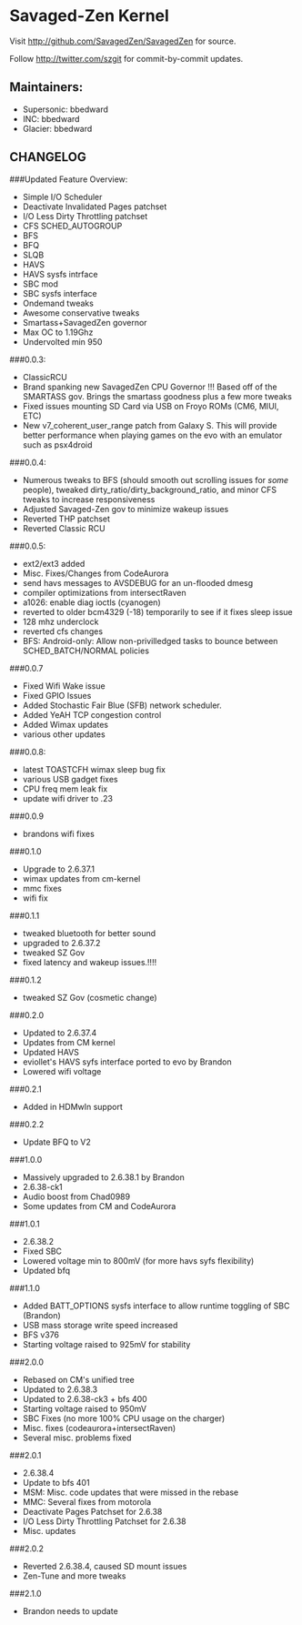 Savaged-Zen Kernel
===============

Visit http://github.com/SavagedZen/SavagedZen for source.

Follow http://twitter.com/szgit for commit-by-commit updates.

Maintainers:
------------
* Supersonic: bbedward
* INC: bbedward
* Glacier: bbedward

CHANGELOG
---------
###Updated Feature Overview:
* Simple I/O Scheduler
* Deactivate Invalidated Pages patchset
* I/O Less Dirty Throttling patchset
* CFS SCHED_AUTOGROUP
* BFS
* BFQ
* SLQB
* HAVS
* HAVS sysfs intrface
* SBC mod
* SBC sysfs interface
* Ondemand tweaks
* Awesome conservative tweaks
* Smartass+SavagedZen governor
* Max OC to 1.19Ghz
* Undervolted min 950

###0.0.3:
* ClassicRCU
* Brand spanking new SavagedZen CPU Governor !!! Based off of the SMARTASS gov. Brings the smartass goodness plus a few more tweaks
* Fixed issues mounting SD Card via USB on Froyo ROMs (CM6, MIUI, ETC)
* New v7_coherent_user_range patch from Galaxy S. This will provide better performance when playing games on the evo with an emulator such as psx4droid

###0.0.4:
* Numerous tweaks to BFS (should smooth out scrolling issues for *some* people), tweaked dirty_ratio/dirty_background_ratio, and minor CFS tweaks to increase responsiveness
* Adjusted Savaged-Zen gov to minimize wakeup issues
* Reverted THP patchset
* Reverted Classic RCU

###0.0.5:
* ext2/ext3 added
* Misc. Fixes/Changes from CodeAurora
* send havs messages to AVSDEBUG for an un-flooded dmesg
* compiler optimizations from intersectRaven
* a1026: enable diag ioctls (cyanogen)
* reverted to older bcm4329 (-18) temporarily to see if it fixes sleep issue
* 128 mhz underclock
* reverted cfs changes
* BFS: Android-only: Allow non-privilledged tasks to bounce between SCHED_BATCH/NORMAL policies

###0.0.7
* Fixed Wifi Wake issue
* Fixed GPIO Issues
* Added Stochastic Fair Blue (SFB) network scheduler.
* Added YeAH TCP congestion control
* Added Wimax updates
* various other updates

###0.0.8:
* latest TOASTCFH wimax sleep bug fix
* various USB gadget fixes
* CPU freq mem leak fix
* update wifi driver to .23

###0.0.9
* brandons wifi fixes

###0.1.0
* Upgrade to 2.6.37.1
* wimax updates from cm-kernel
* mmc fixes
* wifi fix

###0.1.1
* tweaked bluetooth for better sound
* upgraded to 2.6.37.2
* tweaked SZ Gov
* fixed latency and wakeup issues.!!!!

###0.1.2
* tweaked SZ Gov (cosmetic change)

###0.2.0
* Updated to 2.6.37.4
* Updates from CM kernel
* Updated HAVS
* eviollet's HAVS syfs interface ported to evo by Brandon
* Lowered wifi voltage 

###0.2.1
* Added in HDMwIn support

###0.2.2
* Update BFQ to V2

###1.0.0
* Massively upgraded to 2.6.38.1 by Brandon
* 2.6.38-ck1
* Audio boost from Chad0989
* Some updates from CM and CodeAurora

###1.0.1
* 2.6.38.2
* Fixed SBC
* Lowered voltage min to 800mV (for more havs syfs flexibility)
* Updated bfq

###1.1.0
* Added BATT_OPTIONS sysfs interface to allow runtime toggling of SBC (Brandon)
* USB mass storage write speed increased
* BFS v376
* Starting voltage raised to 925mV for stability

###2.0.0
* Rebased on CM's unified tree
* Updated to 2.6.38.3
* Updated to 2.6.38-ck3 + bfs 400
* Starting voltage raised to 950mV
* SBC Fixes (no more 100% CPU usage on the charger)
* Misc. fixes (codeaurora+intersectRaven)
* Several misc. problems fixed

###2.0.1
* 2.6.38.4
* Update to bfs 401
* MSM: Misc. code updates that were missed in the rebase
* MMC: Several fixes from motorola
* Deactivate Pages Patchset for 2.6.38
* I/O Less Dirty Throttling Patchset for 2.6.38
* Misc. updates

###2.0.2
* Reverted 2.6.38.4, caused SD mount issues
* Zen-Tune and more tweaks

###2.1.0
* Brandon needs to update
